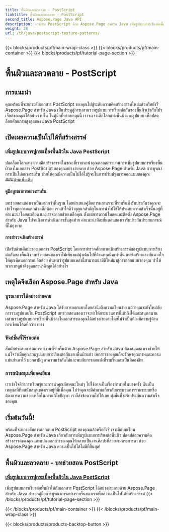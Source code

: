 ```yaml
---
title: พื้นผิวและลวดลาย - PostScript
linktitle: พื้นผิวและลวดลาย - PostScript
second_title: Aspose.Page Java API
description: ยกระดับ PostScript ด้วย Aspose.Page สำหรับ Java เพิ่มรูปแบบการเรียงต่อพื้นผิวอย่างราบรื่นเพื่อความเป็นไปได้ในการสร้างสรรค์ในบทช่วยสอน Java PostScript โดยละเอียดของเรา
weight: 38
url: /th/java/postscript-texture-patterns/
---
```


{{< blocks/products/pf/main-wrap-class >}}
{{< blocks/products/pf/main-container >}}
{{< blocks/products/pf/tutorial-page-section >}}

# พื้นผิวและลวดลาย - PostScript

## การแนะนำ

คุณพร้อมที่จะยกระดับเอกสาร PostScript ของคุณไปสู่ระดับความคิดสร้างสรรค์ใหม่แล้วหรือยัง? Aspose.Page สำหรับ Java เป็นประตูสู่การผสานรวมรูปแบบการเรียงต่อกันของพื้นผิวเข้ากับโปรเจ็กต์ของคุณได้อย่างราบรื่น ในคู่มือที่ครอบคลุมนี้ เราจะเจาะลึกโลกแห่งพื้นผิวและรูปแบบ เพื่อปลดล็อกศักยภาพสูงสุดของ Java PostScript

## เปิดเผยความเป็นไปได้ที่สร้างสรรค์

### เพิ่มรูปแบบการปูกระเบื้องพื้นผิวใน Java PostScript

 ปลดล็อกโลกแห่งความคิดสร้างสรรค์ในขณะที่เราแนะนำคุณตลอดกระบวนการเพิ่มรูปแบบการเรียงพื้นผิวลงในเอกสาร PostScript ของคุณอย่างง่ายดาย ด้วย Aspose.Page สำหรับ Java การบูรณาการเป็นไปอย่างราบรื่น ช่วยให้คุณมีความเป็นไปได้ไม่รู้จบในการปรับปรุงการออกแบบของคุณ ###[อ่านเพิ่มเติม](./add-texture-tiling-pattern/)

#### คู่มือบูรณาการอย่างราบรื่น

บทช่วยสอนของเราเป็นมากกว่าพื้นฐาน โดยนำเสนอคู่มือการผสานรวมที่ราบรื่นซึ่งรับประกันว่าคุณจะเข้าใจทุกความแตกต่างเล็กน้อย เราเข้าใจดีว่ากุญแจสำคัญในการนำไปใช้ให้ประสบความสำเร็จนั้นอยู่ที่คำแนะนำโดยละเอียด และเราจะคอยช่วยเหลือคุณ ตั้งแต่การดาวน์โหลดและติดตั้ง Aspose.Page สำหรับ Java ไปจนถึงการดำเนินการขั้นสุดท้าย คำแนะนำทีละขั้นตอนของเรารับประกันประสบการณ์ที่ไม่ยุ่งยาก

#### การสำรวจเชิงสร้างสรรค์

เปิดรับด้านศิลปะของเอกสาร PostScript โดยการสำรวจศักยภาพเชิงสร้างสรรค์ของรูปแบบการเรียงต่อกันของพื้นผิว บทช่วยสอนของเราไม่เพียงแต่มุ่งเน้นไปที่ด้านเทคนิคเท่านั้น แต่ยังสร้างแรงบันดาลใจให้คุณคิดนอกกรอบอีกด้วย ค้นพบว่ารูปแบบเหล่านี้สามารถนำมิติใหม่มาสู่การออกแบบของคุณ ทำให้พวกเขาดูน่าดึงดูดและน่าดึงดูดได้อย่างไร

## เหตุใดจึงเลือก Aspose.Page สำหรับ Java

### บูรณาการได้อย่างง่ายดาย

Aspose.Page สำหรับ Java ได้รับการออกแบบโดยคำนึงถึงความเรียบง่าย แม้ว่าคุณจะยังใหม่กับการรวมรูปแบบใน PostScript บทช่วยสอนของเราจะทำให้กระบวนการนี้เข้าถึงได้และสนุกสนาน ผสานรวมรูปแบบการเรียงพื้นผิวลงในเอกสารของคุณได้อย่างง่ายดายโดยไม่จำเป็นต้องมีความรู้ด้านการเขียนโค้ดที่กว้างขวาง

### ฟังก์ชั่นที่ไร้รอยต่อ

สัมผัสประสบการณ์การทำงานที่ราบรื่นด้วย Aspose.Page สำหรับ Java ห้องสมุดของเราช่วยให้แน่ใจว่าเมื่อคุณรวมรูปแบบการเรียงต่อกันของพื้นผิวแล้ว เอกสารของคุณก็จะรักษาคุณภาพและความแม่นยำเอาไว้ บอกลาปัญหาความเข้ากันได้และพบกับการตกแต่งที่ราบรื่นและเป็นมืออาชีพ

### การสนับสนุนที่ยอดเยี่ยม

เราเข้าใจดีว่าการเรียนรู้และการนำคุณลักษณะใหม่ๆ ไปใช้อาจเป็นเรื่องท้าทายในบางครั้ง นั่นเป็นเหตุผลที่ทีมสนับสนุนของเราอยู่ที่นี่เพื่อคุณ ไม่ว่าคุณจะมีคำถามเกี่ยวกับกระบวนการรวมระบบหรือต้องการความช่วยเหลือในการแก้ไขปัญหา เราก็ส่งข้อความไปได้เลย มุ่งมั่นที่จะรับประกันความสำเร็จของคุณ

## เริ่มต้นวันนี้!

พร้อมที่จะยกระดับการออกแบบ PostScript ของคุณแล้วหรือยัง? เจาะลึกบทเรียน Aspose.Page สำหรับ Java เกี่ยวกับการเพิ่มรูปแบบการเรียงต่อพื้นผิว ปลดปล่อยความคิดสร้างสรรค์ของคุณและแปลงเอกสารของคุณให้กลายเป็นงานศิลปะที่สวยงามตระการตา ด้วย Aspose.Page สำหรับ Java ความเป็นไปได้ไม่มีที่สิ้นสุด!
## พื้นผิวและลวดลาย - บทช่วยสอน PostScript
### [เพิ่มรูปแบบการปูกระเบื้องพื้นผิวใน Java PostScript](./add-texture-tiling-pattern/)
เพิ่มรูปแบบการเรียงต่อพื้นผิวให้กับเอกสาร PostScript ได้อย่างง่ายดายด้วย Aspose.Page สำหรับ Java สำรวจคู่มือการบูรณาการอย่างราบรื่นของเราเพื่อความเป็นไปได้ที่สร้างสรรค์
{{< /blocks/products/pf/tutorial-page-section >}}

{{< /blocks/products/pf/main-container >}}
{{< /blocks/products/pf/main-wrap-class >}}

{{< blocks/products/products-backtop-button >}}
